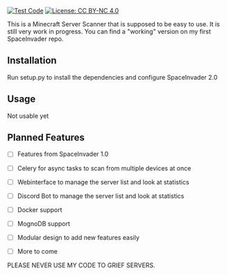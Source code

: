 [![Test Code](https://github.com/virus-rpi/SpaceInvader2.0/actions/workflows/test.yml/badge.svg)](https://github.com/virus-rpi/SpaceInvader2.0/actions/workflows/test.yml)
[![License: CC BY-NC 4.0](https://img.shields.io/badge/License-CC_BY--NC_4.0-lightgrey.svg)](https://creativecommons.org/licenses/by-nc/4.0/)

This is a Minecraft Server Scanner that is supposed to be easy to use. It is still very work in progress. You can find a "working" version on my first SpaceInvader repo.

## Installation
Run setup.py to install the dependencies and configure SpaceInvader 2.0

## Usage
Not usable yet

## Planned Features
- [ ] Features from SpaceInvader 1.0
- [ ] Celery for async tasks to scan from multiple devices at once
- [ ] Webinterface to manage the server list and look at statistics
- [ ] Discord Bot to manage the server list and look at statistics
- [ ] Docker support
- [ ] MognoDB support
- [ ] Modular design to add new features easily
- [ ] More to come



PLEASE NEVER USE MY CODE TO GRIEF SERVERS.